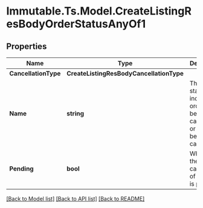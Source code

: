 # Immutable.Ts.Model.CreateListingResBodyOrderStatusAnyOf1

## Properties

Name | Type | Description | Notes
------------ | ------------- | ------------- | -------------
**CancellationType** | **CreateListingResBodyCancellationType** |  | [optional] 
**Name** | **string** | The order status indicating a order is has been cancelled or about to be cancelled. | [optional] 
**Pending** | **bool** | Whether the cancellation of the order is pending | [optional] 

[[Back to Model list]](../README.md#documentation-for-models) [[Back to API list]](../README.md#documentation-for-api-endpoints) [[Back to README]](../README.md)

